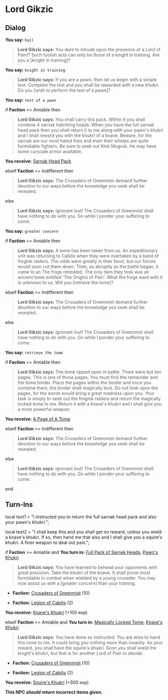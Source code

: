 # Lord Gikzic


## Dialog

**You say:** `hail`



>**Lord Gikzic says:** You dare to intrude upon the presence of a Lord of Pain?!  Such foolish acts can only be those of a knight in training.  Are you a [knight in training]?

**You say:** `knight in training`



>**Lord Gikzic says:** If you are a pawn, then let us begin with a simple test.  Complete the test and you shall be rewarded with a new khukri.  Do you [wish to perform the test of a pawn]?

**You say:** `test of a pawn`



if **Faction** >= Amiable then



>**Lord Gikzic says:** You shall carry this pack.  Within it you shall combine 4 sarnak hatchling heads. When you have the full sarnak head pack then you shall return it to me along with your pawn's khukri and I shall reward you with the khukri of a knave. Beware, for the sarnak are our most hated foes and even their whelps are quite formidable fighters. Be sure to seek out Klok Mugruk. He may have some curscale armor available.



**You receive:**  [Sarnak Head Pack](/item/17017)


elseif **Faction** >= Indifferent then



>**Lord Gikzic says:** The Crusaders of Greenmist demand further devotion to our ways before the knowledge you seek shall be revealed.


else



>**Lord Gikzic says:** Ignorant lout!  The Crusaders of Greenmist shall have nothing to do with you.  Go while I ponder your suffering to come.


**You say:** `greater concern`



if **Faction** >= Amiable then




>**Lord Gikzic says:** A tome has been taken from us. An expeditionary unit was returning to Cabilis when they were overtaken by a band of froglok raiders. The odds were greatly in their favor, but our forces would soon cut them down. Then, as abruptly as the battle began, it came to an The frogs retreated. The only item they took was an ancient tome entitled 'The Origins of Pain'. What the frogs want with it is unknown to us. Will you [retrieve the tome]?


elseif **Faction** >= Indifferent then



>**Lord Gikzic says:** The Crusaders of Greenmist demand further devotion to our ways before the knowledge you seek shall be revealed.


else



>**Lord Gikzic says:** Ignorant lout!  The Crusaders of Greenmist shall have nothing to do with you.  Go while I ponder your suffering to come.


**You say:** `retrieve the tome`



if **Faction** >= Amiable then



>**Lord Gikzic says:** The tome ripped open in battle. There were but ten pages. This is one of those pages. You must find the remainder and the tome binder. Place the pages within the binder and once you combine them, the binder shall magically lock. Do not look upon the pages, for the words would bring a great madness upon you. Your task is simply to seek out the froglok raiders and return the magically locked tome to me. Return it with a knave's khukri and I shall give you a more powerful weapon.



**You receive:**  [A Page of A Tome](/item/18229)


elseif **Faction** >= Indifferent then



>**Lord Gikzic says:** The Crusaders of Greenmist demand further devotion to our ways before the knowledge you seek shall be revealed.


else



>**Lord Gikzic says:** Ignorant lout!  The Crusaders of Greenmist shall have nothing to do with you.  Go while I ponder your suffering to come.

end

## Turn-Ins



local text1 = "I instructed you to return the full sarnak head pack and also your pawn's khukri.";


local text2 = "I shall keep this and you shall get no reward, unless you wield a knave's khukri. If so, then hand me that also and I shall give you a squire's khukri. A finer weapon to deal out pain.";



if **Faction** >= Amiable and  **You turn in:** [Full Pack of Sarnak Heads](/item/12381), [Pawn's Khukri](/item/5120)


>**Lord Gikzic says:** You have learned to behead your opponents with great precision. Take the khukri of the knave. It shall prove most formidable in combat when wielded by a young crusader. You may now assist us with a [greater concern] than your training.


* __Faction:__ [Crusaders of Greenmist](/faction/442) (10)


* __Faction:__ [Legion of Cabilis](/faction/441) (2)


 **You receive:**  [Knave's Khukri](/item/5121) (+100 exp)

elseif **Faction** >= Amiable and  **You turn in:** [Magically Locked Tome](/item/12382), [Knave's Khukri](/item/5121)


>**Lord Gikzic says:** You have done as instructed. You are wise to hand this tome to me. It could bring you nothing more than insanity. As your reward, you shall have the squire's khukri. Soon you shall wield the knight's khukri, but that is for another Lord of Pain to decide.


* __Faction:__ [Crusaders of Greenmist](/faction/442) (10)


* __Faction:__ [Legion of Cabilis](/faction/441) (2)


 **You receive:**  [Squire's Khukri](/item/5122) (+300 exp)

**This NPC *should* return incorrect items given.**






